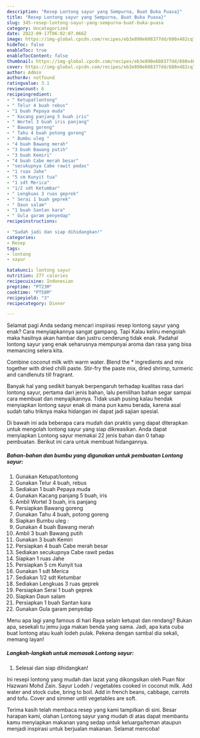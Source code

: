 ```yaml
---
description: "Resep Lontong sayur yang Sempurna, Buat Buka Puasa}"
title: "Resep Lontong sayur yang Sempurna, Buat Buka Puasa}"
slug: 345-resep-lontong-sayur-yang-sempurna-buat-buka-puasa
category: Uncategorized
date: 2022-09-17T06:02:07.066Z
image: https://img-global.cpcdn.com/recipes/eb3e890e608377dd/680x482cq70/lontong-sayur-foto-resep-utama.jpg
hideToc: false
enableToc: true
enableTocContent: false
thumbnail: https://img-global.cpcdn.com/recipes/eb3e890e608377dd/680x482cq70/lontong-sayur-foto-resep-utama.jpg
cover: https://img-global.cpcdn.com/recipes/eb3e890e608377dd/680x482cq70/lontong-sayur-foto-resep-utama.jpg
author: Admin
authorAv: notfound
ratingvalue: 3.1
reviewcount: 6
recipeingredient:
- " Ketupatlontong"
- " Telur 4 buah rebus"
- "1 buah Pepaya muda"
- " Kacang panjang 5 buah iris"
- " Wortel 3 buah iris panjang"
- " Bawang goreng"
- " Tahu 4 buah potong goreng"
- " Bumbu uleg "
- "4 buah Bawang merah"
- "3 buah Bawang putih"
- "3 buah Kemiri"
- "4 buah Cabe merah besar"
- "secukupnya Cabe rawit pedas"
- "1 ruas Jahe"
- "5 cm Kunyit tua"
- "1 sdt Merica"
- "1/2 sdt Ketumbar"
- " Lengkuas 3 ruas geprek"
- " Serai 1 buah geprek"
- " Daun salam"
- "1 buah Santan kara"
- " Gula garam penyedap"
recipeinstructions:

- "Sudah jadi dan siap dihidangkan!"
categories:
- Resep
tags:
- lontong
- sayur

katakunci: lontong sayur 
nutrition: 277 calories
recipecuisine: Indonesian
preptime: "PT23M"
cooktime: "PT58M"
recipeyield: "3"
recipecategory: Dinner

---
```



Selamat pagi Anda sedang mencari inspirasi resep lontong sayur yang enak? Cara menyiapkannya sangat gampang. Tapi Kalau keliru mengolah maka hasilnya akan hambar dan justru cenderung tidak enak. Padahal lontong sayur yang enak seharusnya mempunyai aroma dan rasa yang bisa memancing selera kita.


Combine coconut milk with warm water. Blend the * ingredients and mix together with dried chilli paste. Stir-fry the paste mix, dried shrimp, turmeric and candlenuts till fragrant.

Banyak hal yang sedikit banyak berpengaruh terhadap kualitas rasa dari lontong sayur, pertama dari jenis bahan, lalu pemilihan bahan segar sampai cara membuat dan menyajikannya. Tidak usah pusing kalau hendak menyiapkan lontong sayur enak di mana pun kamu berada, karena asal sudah tahu triknya maka hidangan ini dapat jadi sajian spesial.


Di bawah ini ada beberapa cara mudah dan praktis yang dapat diterapkan untuk mengolah lontong sayur yang siap dikreasikan. Anda dapat menyiapkan Lontong sayur memakai 22 jenis bahan dan 0 tahap pembuatan. Berikut ini cara untuk membuat hidangannya.

<!--inarticleads1-->

##### Bahan-bahan dan bumbu yang digunakan untuk pembuatan Lontong sayur:

1. Gunakan  Ketupat/lontong
1. Gunakan  Telur 4 buah, rebus
1. Sediakan 1 buah Pepaya muda
1. Gunakan  Kacang panjang 5 buah, iris
1. Ambil  Wortel 3 buah, iris panjang
1. Persiapkan  Bawang goreng
1. Gunakan  Tahu 4 buah, potong goreng
1. Siapkan  Bumbu uleg :
1. Gunakan 4 buah Bawang merah
1. Ambil 3 buah Bawang putih
1. Gunakan 3 buah Kemiri
1. Persiapkan 4 buah Cabe merah besar
1. Sediakan secukupnya Cabe rawit pedas
1. Siapkan 1 ruas Jahe
1. Persiapkan 5 cm Kunyit tua
1. Gunakan 1 sdt Merica
1. Sediakan 1/2 sdt Ketumbar
1. Sediakan  Lengkuas 3 ruas geprek
1. Persiapkan  Serai 1 buah geprek
1. Siapkan  Daun salam
1. Persiapkan 1 buah Santan kara
1. Gunakan  Gula garam penyedap


Menu apa lagi yang famous di hari Raya selain ketupat dan rendang? Bukan apa, sesekali tu jemu juga makan benda yang sama. Jadi, apa kata cuba buat lontong atau kuah lodeh pulak. Pekena dengan sambal dia sekali, memang layan! 

<!--inarticleads2-->

##### Langkah-langkah untuk memasak Lontong sayur:


1. Selesai dan siap dihidangkan!

Ini resepi lontong yang mudah dan lazat yang dikongsikan oleh Puan Nor Hazwani Mohd Zain. Sayur Lodeh / vegetables cooked in coconut milk. Add water and stock cube, bring to boil. Add in french beans, cabbage, carrots and tofu. Cover and simmer until vegetables are soft. 

Terima kasih telah membaca resep yang kami tampilkan di sini. Besar harapan kami, olahan Lontong sayur yang mudah di atas dapat membantu kamu menyiapkan makanan yang sedap untuk keluarga/teman ataupun menjadi inspirasi untuk berjualan makanan. Selamat mencoba!
